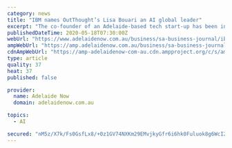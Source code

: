 ```yaml
---
category: news
title: "IBM names OutThought’s Lisa Bouari an AI global leader"
excerpt: "The co-founder of an Adelaide-based tech start-up has been included on a prestigious list of global leaders in artificial intelligence."
publishedDateTime: 2020-05-18T07:30:00Z
webUrl: "https://www.adelaidenow.com.au/business/sa-business-journal/ibm-names-outthoughts-lisa-bouari-an-ai-global-leader/news-story/4fbf6796df7c87b496d1258ca3fffafb"
ampWebUrl: "https://amp.adelaidenow.com.au/business/sa-business-journal/ibm-names-outthoughts-lisa-bouari-an-ai-global-leader/news-story/4fbf6796df7c87b496d1258ca3fffafb"
cdnAmpWebUrl: "https://amp-adelaidenow-com-au.cdn.ampproject.org/c/s/amp.adelaidenow.com.au/business/sa-business-journal/ibm-names-outthoughts-lisa-bouari-an-ai-global-leader/news-story/4fbf6796df7c87b496d1258ca3fffafb"
type: article
quality: 37
heat: 37
published: false

provider:
  name: Adelaide Now
  domain: adelaidenow.com.au

topics:
  - AI

secured: "nM5z/X7k/Fs0GsfLx8/+0z1GV74NXKm29EMvjkyGfr6i6hk0Fuluok8g6WcI2mNILaTTnPMPqNZgtjxNg50RqtV7oaTHToc7ykEAQnkxsuwXZkEkynauurGiVoLoDfhvsVQZgVizwZBJ86mcSuZAvJaaPZ2ZBnzfwIMPZUsiTCkOHGNFfgp/Wqsmh4BhR+1v+a4KmpxLw6JTzc9R1op6wA8xT2tCjkjAYWMkmAMVpJI8O+pdqN8RMebtRoJUN5NmcDSIgWSNqFIHrSE2412fwWXTI5N6AE59fYlJpCTVb68wFl40l67gq9gj8FPcIDxahtea1OHQsISX8EBSqFx99+Nt4iJdByvxAGZA/8PnPuAndf4UqyMo1OBzMASrWitiHNM9M04YJA+fC9jruHC33F+nQSzSe4qHqJPkWESfxQWKjLtxjQIHy1b/Y2EkGTlbXmG/cfAQaSB/E1bDAOnBWBxUuH7eecEjq02H4E0NgAU=;Pgl+FESOJWfrWJAp/4rULg=="
---
```



